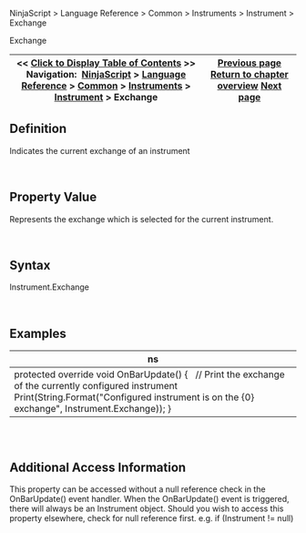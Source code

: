﻿


NinjaScript \> Language Reference \> Common \> Instruments \> Instrument \> Exchange






















Exchange







| \<\< [Click to Display Table of Contents](exchange.md) \>\> **Navigation:**     [NinjaScript](ninjascript-1.md) \> [Language Reference](language_reference_wip-1.md) \> [Common](common-1.md) \> [Instruments](instruments_ninjascript-1.md) \> [Instrument](instrument-1.md) \> Exchange | [Previous page](instrument-1.md) [Return to chapter overview](instrument-1.md) [Next page](expiry-1.md) |
| --- | --- |











## Definition


Indicates the current exchange of an instrument


 


## Property Value


Represents the exchange which is selected for the current instrument.


 


## Syntax


Instrument.Exchange


 


## 


## Examples




| ns |
| --- |
| protected override void OnBarUpdate() {    // Print the exchange of the currently configured instrument    Print(String.Format("Configured instrument is on the {0} exchange", Instrument.Exchange)); } |



## 


 


## Additional Access Information
This property can be accessed without a null reference check in the OnBarUpdate() event handler. When the OnBarUpdate() event is triggered, there will always be an Instrument object. Should you wish to access this property elsewhere, check for null reference first. e.g. if (Instrument !\= null)








